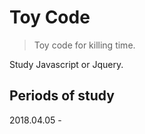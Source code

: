 # Toy Code
> Toy code for killing time.

Study Javascript or Jquery.

## Periods of study
2018.04.05 -
